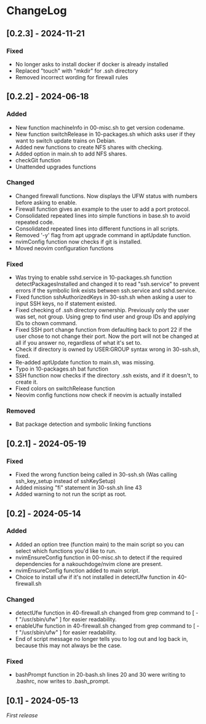 # ChangeLog

## [0.2.3] - 2024-11-21 

### Fixed

- No longer asks to install docker if docker is already installed
- Replaced "touch" with "mkdir" for .ssh directory
- Removed incorrect wording for firewall rules

## [0.2.2] - 2024-06-18

### Added

- New function machineInfo in 00-misc.sh to get version codename.
- New function switchRelease in 10-packages.sh which asks user if they want to switch update trains on Debian.
- Added new functions to create NFS shares with checking.
- Added option in main.sh to add NFS shares.
- checkGit function
- Unattended upgrades functions

### Changed

- Changed firewall functions. Now displays the UFW status with numbers before asking to enable.
- Firewall function gives an example to the user to add a port protocol.
- Consolidated repeated lines into simple functions in base.sh to avoid repeated code.
- Consolidated repeated lines into different functions in all scripts.
- Removed '-y' flag from apt upgrade command in aptUpdate function.
- nvimConfig function now checks if git is installed.
- Moved neovim configuration functions

### Fixed

- Was trying to enable sshd.service in 10-packages.sh function detectPackagesInstalled and changed it to read "ssh.service" to prevent errors if the symbolic link exists between ssh.service and sshd.service.
- Fixed function sshAuthorizedKeys in 30-ssh.sh when asking a user to input SSH keys, no if statement existed.
- Fixed checking of .ssh directory ownership. Previously only the user was set, not group. Using grep to find user and group IDs and applying IDs to chown command.
- Fixed SSH port change function from defaulting back to port 22 if the user chose to not change their port. Now the port will not be changed at all if you answer no, regardless of what it's set to.
- Check if directory is owned by USER:GROUP syntax wrong in 30-ssh.sh, fixed.
- Re-added aptUpdate function to main.sh, was missing.
- Typo in 10-packages.sh bat function 
- SSH function now checks if the directory .ssh exists, and if it doesn't, to create it.
- Fixed colors on switchRelease function
- Neovim config functions now check if neovim is actually installed

### Removed

- Bat package detection and symbolic linking functions

## [0.2.1] - 2024-05-19

### Fixed

- Fixed the wrong function being called in 30-ssh.sh (Was calling ssh_key_setup instead of sshKeySetup)
- Added missing "fi" statement in 30-ssh.sh line 43
- Added warning to not run the script as root.

## [0.2] - 2024-05-14

### Added

- Added an option tree (function main) to the main script so you can select which functions you'd like to run.
- nvimEnsureConfig function in 00-misc.sh to detect if the required dependencies for a nakouchdoge/nvim clone are present.
- nvimEnsureConfig function added to main script. 
- Choice to install ufw if it's not installed in detectUfw function in 40-firewall.sh 

### Changed

- detectUfw function in 40-firewall.sh changed from grep command to [ -f "/usr/sbin/ufw" ] for easier readability. 
- enableUfw function in 40-firewall.sh changed from grep command to [ -f "/usr/sbin/ufw" ] for easier readability. 
- End of script message no longer tells you to log out and log back in, because this may not always be the case.

### Fixed

- bashPrompt function in 20-bash.sh lines 20 and 30 were writing to .bashrc, now writes to .bash_prompt. 

## [0.1] - 2024-05-13

_First release_
